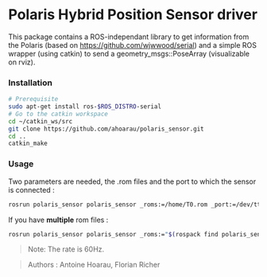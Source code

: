 Polaris Hybrid Position Sensor driver
==============
This package contains a ROS-independant library to get information from the Polaris (based on https://github.com/wjwwood/serial) and a simple ROS wrapper (using catkin) to send a geometry_msgs::PoseArray (visualizable on rviz).

### Installation
```bash
# Prerequisite
sudo apt-get install ros-$ROS_DISTRO-serial
# Go to the catkin workspace
cd ~/catkin_ws/src
git clone https://github.com/ahoarau/polaris_sensor.git
cd ..
catkin_make
```

### Usage
Two parameters are needed, the .rom files and the port to which the sensor is connected :
```bash
rosrun polaris_sensor polaris_sensor _roms:=/home/T0.rom _port:=/dev/ttyUSB0
```

If you have **multiple** rom files :  
```bash
rosrun polaris_sensor polaris_sensor _roms:="$(rospack find polaris_sensor)/rom/kuka.rom,$(rospack find polaris_sensor)/rom/T0.rom" _port:=/dev/ttyUSB0
```

>Note: The rate is 60Hz.


> Authors : Antoine Hoarau, Florian Richer
